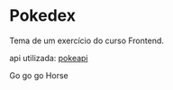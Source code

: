 # Pokedex

Tema de um exercício do curso Frontend.

api utilizada: [pokeapi](pokeapi.co)

Go go go Horse
